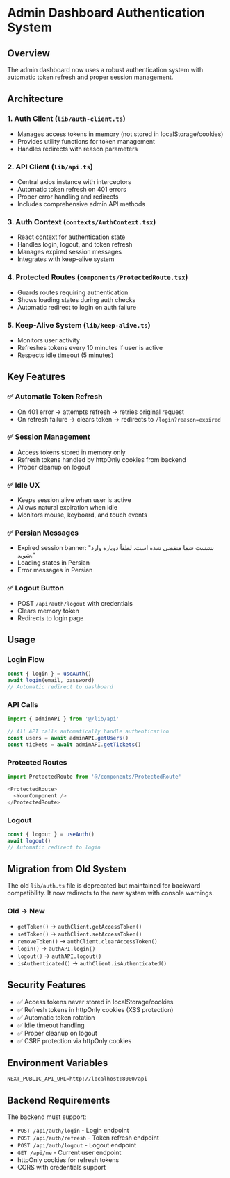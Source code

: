 # Admin Dashboard Authentication System

## Overview

The admin dashboard now uses a robust authentication system with automatic token refresh and proper session management.

## Architecture

### 1. Auth Client (`lib/auth-client.ts`)
- Manages access tokens in memory (not stored in localStorage/cookies)
- Provides utility functions for token management
- Handles redirects with reason parameters

### 2. API Client (`lib/api.ts`)
- Central axios instance with interceptors
- Automatic token refresh on 401 errors
- Proper error handling and redirects
- Includes comprehensive admin API methods

### 3. Auth Context (`contexts/AuthContext.tsx`)
- React context for authentication state
- Handles login, logout, and token refresh
- Manages expired session messages
- Integrates with keep-alive system

### 4. Protected Routes (`components/ProtectedRoute.tsx`)
- Guards routes requiring authentication
- Shows loading states during auth checks
- Automatic redirect to login on auth failure

### 5. Keep-Alive System (`lib/keep-alive.ts`)
- Monitors user activity
- Refreshes tokens every 10 minutes if user is active
- Respects idle timeout (5 minutes)

## Key Features

### ✅ Automatic Token Refresh
- On 401 error → attempts refresh → retries original request
- On refresh failure → clears token → redirects to `/login?reason=expired`

### ✅ Session Management
- Access tokens stored in memory only
- Refresh tokens handled by httpOnly cookies from backend
- Proper cleanup on logout

### ✅ Idle UX
- Keeps session alive when user is active
- Allows natural expiration when idle
- Monitors mouse, keyboard, and touch events

### ✅ Persian Messages
- Expired session banner: "نشست شما منقضی شده است. لطفاً دوباره وارد شوید."
- Loading states in Persian
- Error messages in Persian

### ✅ Logout Button
- POST `/api/auth/logout` with credentials
- Clears memory token
- Redirects to login page

## Usage

### Login Flow
```typescript
const { login } = useAuth()
await login(email, password)
// Automatic redirect to dashboard
```

### API Calls
```typescript
import { adminAPI } from '@/lib/api'

// All API calls automatically handle authentication
const users = await adminAPI.getUsers()
const tickets = await adminAPI.getTickets()
```

### Protected Routes
```typescript
import ProtectedRoute from '@/components/ProtectedRoute'

<ProtectedRoute>
  <YourComponent />
</ProtectedRoute>
```

### Logout
```typescript
const { logout } = useAuth()
await logout()
// Automatic redirect to login
```

## Migration from Old System

The old `lib/auth.ts` file is deprecated but maintained for backward compatibility. It now redirects to the new system with console warnings.

### Old → New
- `getToken()` → `authClient.getAccessToken()`
- `setToken()` → `authClient.setAccessToken()`
- `removeToken()` → `authClient.clearAccessToken()`
- `login()` → `authAPI.login()`
- `logout()` → `authAPI.logout()`
- `isAuthenticated()` → `authClient.isAuthenticated()`

## Security Features

- ✅ Access tokens never stored in localStorage/cookies
- ✅ Refresh tokens in httpOnly cookies (XSS protection)
- ✅ Automatic token rotation
- ✅ Idle timeout handling
- ✅ Proper cleanup on logout
- ✅ CSRF protection via httpOnly cookies

## Environment Variables

```env
NEXT_PUBLIC_API_URL=http://localhost:8000/api
```

## Backend Requirements

The backend must support:
- `POST /api/auth/login` - Login endpoint
- `POST /api/auth/refresh` - Token refresh endpoint  
- `POST /api/auth/logout` - Logout endpoint
- `GET /api/me` - Current user endpoint
- httpOnly cookies for refresh tokens
- CORS with credentials support
